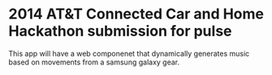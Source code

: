 # 2014 AT&T Connected Car and Home Hackathon submission for pulse

This app will have a web componenet that dynamically generates music based on movements from a samsung galaxy gear.
